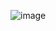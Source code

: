 


![image](https://github.com/Gustavomurta/tinyGo_my_experiments/assets/4587366/fbe3fb71-846a-4dc2-bffa-3c1e00517a9e)
